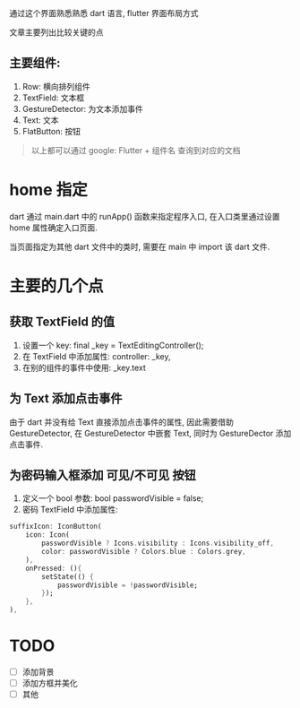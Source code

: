 通过这个界面熟悉熟悉 dart 语言, flutter 界面布局方式

文章主要列出比较关键的点

## 主要组件:

1. Row: 横向排列组件
2. TextField: 文本框
3. GestureDetector: 为文本添加事件
4. Text: 文本
5. FlatButton: 按钮

> 以上都可以通过 google: Flutter + 组件名 查询到对应的文档

# home 指定

dart 通过 main.dart 中的 runApp() 函数来指定程序入口, 在入口类里通过设置 home 属性确定入口页面.

当页面指定为其他 dart 文件中的类时, 需要在 main 中 import 该 dart 文件.

# 主要的几个点

## 获取 TextField 的值

1. 设置一个 key: final  _key = TextEditingController();
2. 在 TextField 中添加属性: controller: _key,
3. 在别的组件的事件中使用: _key.text

## 为 Text 添加点击事件

由于 dart 并没有给 Text 直接添加点击事件的属性, 因此需要借助 GestureDetector, 在 GestureDetector 中嵌套 Text, 同时为 GestureDector 添加点击事件.

## 为密码输入框添加 可见/不可见 按钮

1. 定义一个 bool 参数: bool passwordVisible = false;
2. 密码 TextField 中添加属性: 

```dart
suffixIcon: IconButton(
    icon: Icon(
        passwordVisible ? Icons.visibility : Icons.visibility_off,
        color: passwordVisible ? Colors.blue : Colors.grey,
    ),
    onPressed: (){
        setState(() {
            passwordVisible = !passwordVisible; 
        });
    },
),
```



# TODO

- [ ] 添加背景
- [ ] 添加方框并美化
- [ ] 其他